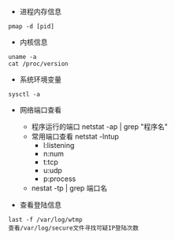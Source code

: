 - 进程内存信息
```
pmap -d [pid]
```

- 内核信息
```
uname -a
cat /proc/version
```

- 系统环境变量
```
sysctl -a
```

- 网络端口查看
    - 程序运行的端口 netstat -ap | grep "程序名"
    - 常用端口查看   netstat -lntup
        - l:listening
        - n:num
        - t:tcp
        - u:udp
        - p:process
    - nestat -tp | grep 端口名

- 查看登陆信息
```
last -f /var/log/wtmp
查看/var/log/secure文件寻找可疑IP登陆次数
```